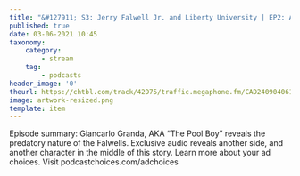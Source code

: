 ```yaml
---
title: "&#127911; S3: Jerry Falwell Jr. and Liberty University | EP2: A Hostel Arrangement"
published: true
date: 03-06-2021 10:45
taxonomy:
    category:
        - stream
    tag:
        - podcasts
header_image: '0'
theurl: https://chtbl.com/track/42D75/traffic.megaphone.fm/CAD2409040612.mp3?updated=1622006702
image: artwork-resized.png
template: item
--- 
```

Episode summary: Giancarlo Granda, AKA “The Pool Boy” reveals the predatory nature of the Falwells. Exclusive audio reveals another side, and another character in the middle of this story. Learn more about your ad choices. Visit podcastchoices.com/adchoices
